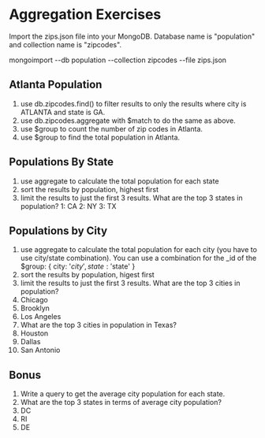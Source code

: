 # Aggregation Exercises

Import the zips.json file into your MongoDB. Database name is "population" and collection name is "zipcodes".

mongoimport --db population --collection zipcodes --file zips.json

## Atlanta Population

1. use db.zipcodes.find() to filter results to only the results where city is ATLANTA and state is GA.
2. use db.zipcodes.aggregate with $match to do the same as above.
3. use $group to count the number of zip codes in Atlanta.
4. use $group to find the total population in Atlanta.

## Populations By State

1. use aggregate to calculate the total population for each state
2. sort the results by population, highest first
3. limit the results to just the first 3 results. What are the top 3 states in population?
  1: CA
  2: NY
  3: TX

## Populations by City

1. use aggregate to calculate the total population for each city (you have to use city/state combination). You can use a combination for the _id of the $group: { city: '$city', state: '$state' }
2. sort the results by population, higest first
3. limit the results to just the first 3 results. What are the top 3 cities in population?
  1. Chicago
  2. Brooklyn
  3. Los Angeles
4. What are the top 3 cities in population in Texas?
  1. Houston
  2. Dallas
  3. San Antonio

## Bonus

1. Write a query to get the average city population for each state.
2. What are the top 3 states in terms of average city population?
  1. DC
  2. RI
  3. DE
